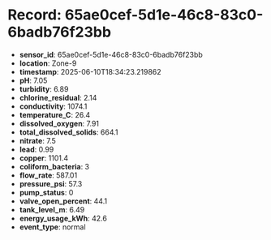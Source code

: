 # Record: 65ae0cef-5d1e-46c8-83c0-6badb76f23bb

- **sensor_id**: 65ae0cef-5d1e-46c8-83c0-6badb76f23bb
- **location**: Zone-9
- **timestamp**: 2025-06-10T18:34:23.219862
- **pH**: 7.05
- **turbidity**: 6.89
- **chlorine_residual**: 2.14
- **conductivity**: 1074.1
- **temperature_C**: 26.4
- **dissolved_oxygen**: 7.91
- **total_dissolved_solids**: 664.1
- **nitrate**: 7.5
- **lead**: 0.99
- **copper**: 1101.4
- **coliform_bacteria**: 3
- **flow_rate**: 587.01
- **pressure_psi**: 57.3
- **pump_status**: 0
- **valve_open_percent**: 44.1
- **tank_level_m**: 6.49
- **energy_usage_kWh**: 42.6
- **event_type**: normal